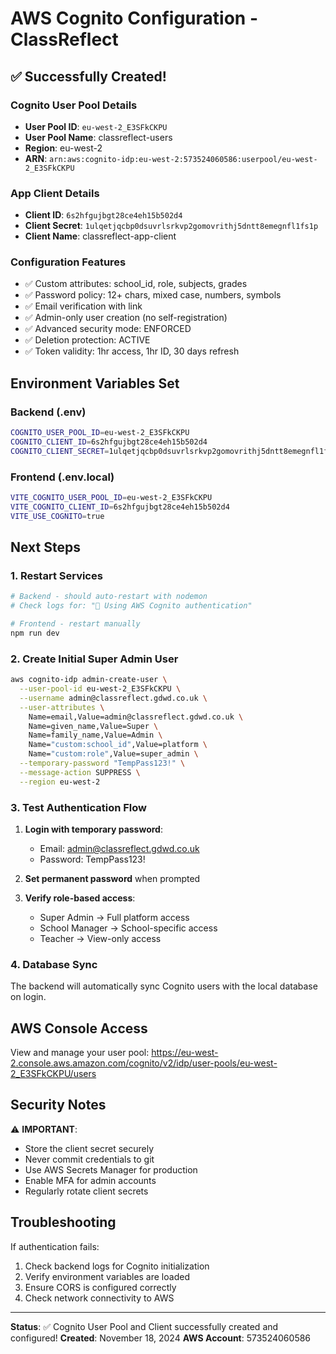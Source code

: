# AWS Cognito Configuration - ClassReflect

## ✅ Successfully Created!

### Cognito User Pool Details
- **User Pool ID**: `eu-west-2_E3SFkCKPU`
- **User Pool Name**: classreflect-users
- **Region**: eu-west-2
- **ARN**: `arn:aws:cognito-idp:eu-west-2:573524060586:userpool/eu-west-2_E3SFkCKPU`

### App Client Details
- **Client ID**: `6s2hfgujbgt28ce4eh15b502d4`
- **Client Secret**: `1ulqetjqcbp0dsuvrlsrkvp2gomovrithj5dntt8emegnfl1fs1p`
- **Client Name**: classreflect-app-client

### Configuration Features
- ✅ Custom attributes: school_id, role, subjects, grades
- ✅ Password policy: 12+ chars, mixed case, numbers, symbols
- ✅ Email verification with link
- ✅ Admin-only user creation (no self-registration)
- ✅ Advanced security mode: ENFORCED
- ✅ Deletion protection: ACTIVE
- ✅ Token validity: 1hr access, 1hr ID, 30 days refresh

## Environment Variables Set

### Backend (.env)
```bash
COGNITO_USER_POOL_ID=eu-west-2_E3SFkCKPU
COGNITO_CLIENT_ID=6s2hfgujbgt28ce4eh15b502d4
COGNITO_CLIENT_SECRET=1ulqetjqcbp0dsuvrlsrkvp2gomovrithj5dntt8emegnfl1fs1p
```

### Frontend (.env.local)
```bash
VITE_COGNITO_USER_POOL_ID=eu-west-2_E3SFkCKPU
VITE_COGNITO_CLIENT_ID=6s2hfgujbgt28ce4eh15b502d4
VITE_USE_COGNITO=true
```

## Next Steps

### 1. Restart Services
```bash
# Backend - should auto-restart with nodemon
# Check logs for: "🔐 Using AWS Cognito authentication"

# Frontend - restart manually
npm run dev
```

### 2. Create Initial Super Admin User
```bash
aws cognito-idp admin-create-user \
  --user-pool-id eu-west-2_E3SFkCKPU \
  --username admin@classreflect.gdwd.co.uk \
  --user-attributes \
    Name=email,Value=admin@classreflect.gdwd.co.uk \
    Name=given_name,Value=Super \
    Name=family_name,Value=Admin \
    Name="custom:school_id",Value=platform \
    Name="custom:role",Value=super_admin \
  --temporary-password "TempPass123!" \
  --message-action SUPPRESS \
  --region eu-west-2
```

### 3. Test Authentication Flow

1. **Login with temporary password**:
   - Email: admin@classreflect.gdwd.co.uk
   - Password: TempPass123!
   
2. **Set permanent password** when prompted

3. **Verify role-based access**:
   - Super Admin → Full platform access
   - School Manager → School-specific access
   - Teacher → View-only access

### 4. Database Sync

The backend will automatically sync Cognito users with the local database on login.

## AWS Console Access

View and manage your user pool:
https://eu-west-2.console.aws.amazon.com/cognito/v2/idp/user-pools/eu-west-2_E3SFkCKPU/users

## Security Notes

⚠️ **IMPORTANT**: 
- Store the client secret securely
- Never commit credentials to git
- Use AWS Secrets Manager for production
- Enable MFA for admin accounts
- Regularly rotate client secrets

## Troubleshooting

If authentication fails:
1. Check backend logs for Cognito initialization
2. Verify environment variables are loaded
3. Ensure CORS is configured correctly
4. Check network connectivity to AWS

---

**Status**: ✅ Cognito User Pool and Client successfully created and configured!
**Created**: November 18, 2024
**AWS Account**: 573524060586